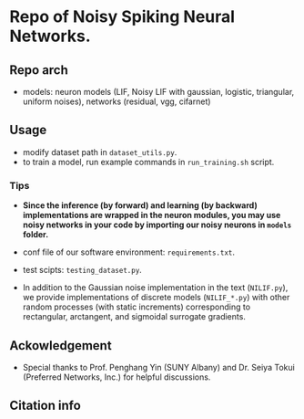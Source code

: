 <!--
 * @Author: ----
 * @Date: 2022-04-09 11:57:47
 * @LastEditors: GhMa
 * @LastEditTime: 2022-10-02 19:35:49
-->
# Repo of Noisy Spiking Neural Networks.
## Repo arch
* models: neuron models (LIF, Noisy LIF with gaussian, logistic, triangular, uniform noises), networks (residual, vgg, cifarnet)

## Usage

* modify dataset path in `dataset_utils.py`.
* to train a model, run example commands in `run_training.sh` script. 

### Tips
* **Since the inference (by forward) and learning (by backward) implementations are wrapped in the neuron modules, you may use noisy networks in your code by importing our  noisy neurons in `models` folder.**

* conf file of our software environment: `requirements.txt`.
* test scipts: `testing_dataset.py`.
* In addition to the Gaussian noise implementation in the text (`NILIF.py`), we provide implementations of discrete models (`NILIF_*.py`) with other random processes (with static increments) corresponding to rectangular, arctangent, and sigmoidal surrogate gradients.

## Ackowledgement
* Special thanks to Prof. Penghang Yin (SUNY Albany) and Dr. Seiya Tokui (Preferred Networks, Inc.) for helpful discussions.

## Citation info


